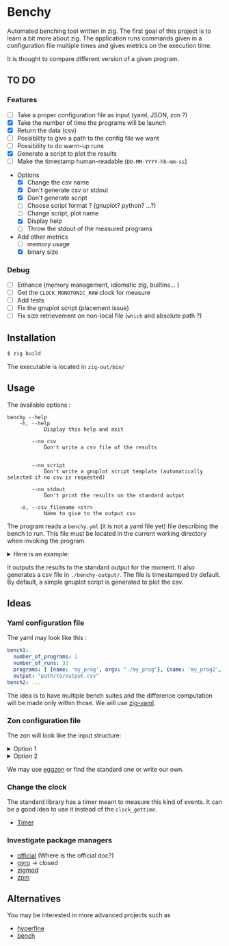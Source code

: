 # Benchy

Automated benching tool written in zig. The first goal of this project is to learn a bit more about zig.
The application runs commands given in a configuration file multiple times and gives metrics on the execution time.

It is thought to compare different version of a given program.

## TO DO

### Features

- [ ] Take a proper configuration file as input (yaml, JSON, zon ?)
- [X] Take the number of time the programs will be launch
- [X] Return the data (csv)
- [ ] Possibility to give a path to the config file we want
- [ ] Possibility to do warm-up runs
- [X] Generate a script to plot the results
- [ ] Make the timestamp human-readable (`DD-MM-YYYY-hh-mm-ss`)
- Options
    - [X] Change the csv name
    - [X] Don't generate csv or stdout
    - [X] Don't generate script
    - [ ] Choose script format ? (gnuplot? python? ...?)
    - [ ] Change script, plot name
    - [X] Display help
    - [ ] Throw the stdout of the measured programs
- Add other metrics
    - [ ] memory usage
    - [X] binary size

### Debug

- [ ] Enhance (memory management, idiomatic zig, builtins... )
- [ ] Get the `CLOCK_MONOTONIC_RAW` clock for measure
- [ ] Add tests
- [ ] Fix the gnuplot script (placement issue)
- [ ] Fix size retrievement on non-local file (`which` and absolute path ?)

## Installation

```bash
$ zig build
```
The executable is located in `zig-out/bin/`

## Usage

The available options :
```
benchy --help
    -h, --help
            Display this help and exit

        --no_csv
            Don't write a csv file of the results

 
        --no_script
            Don't write a gnuplot script template (automatically selected if no csv is requested)       
        
        --no_stdout
            Don't print the results on the standard output

    -o, --csv_filename <str>
            Name to give to the output csv
```

The program reads a `benchy.yml` (it is not a yaml file yet) file describing the bench to run.
This file must be located in the current working directory when invoking the program.

<details>
<summary> Here is an example: </summary>

```
10         <---- number of run for each program
2          <---- number of prorams to run
./my_prog  <---- commands to run
./my_prog2 
```

</details>

It outputs the results to the standard output for the moment.
It also generates a csv file in `./benchy-output/`. The file is timestamped by default.
By default, a simple gnuplot script is generated to plot the csv.

## Ideas

### Yaml configuration file

The yaml may look like this :

```yaml
bench1:
  number_of_programs: 2
  number_of_runs: 32
  programs: [ {name: 'my_prog', argv: "./my_prog"}, {name: 'my_prog2', argv: "./my_prog2"}]
  output: "path/to/output.csv"
bench2: ...
```

The idea is to have multiple bench suites and the difference computation will be made only within those.
We will use [zig-yaml](https://github.com/kubkon/zig-yaml).

### Zon configuration file

The zon will look like the input structure:

<details>
<summary> Option 1 </summary>

```zig
.{
    .name = "name of the bench",
    .nb_run = nombre de runs,
    .names = .{ "name of", "the programs" },
    .argvs = .{ 
        .{"./prog1"}, 
        .{"./prog2", "arg1", "arg2"}
    },
}
```

</details>

<details>
<summary> Option 2 </summary>

```zig
.{
    .name = "name of the bench",
    .nb_run = nombre de runs,
    .tests = .{
        .{
            .name = "name of",
            .argv = .{"./prog1"},
        },
        .{
            .name = "the program",
            .argv = .{ "./prog1", "arg1", "arg2" },
        },
    },
}
```

</details>

We may use [eggzon](https://github.com/ziglibs/eggzon) or find the standard one or write our own.

### Change the clock

The standard library has a timer meant to measure this kind of events.
It can be a good idea to use it instead of the `clock_gettime`.
- [Timer](https://ziglang.org/documentation/master/std/#A;std:time.Timer)

### Investigate package managers

- [official](https://kassane.github.io/2023/05/03/zig-pkg/) (Where is the official doc?)
- [gyro](https://github.com/mattnite/gyro) → closed
- [zigmod](https://github.com/nektro/zigmod)
- [zpm](https://github.com/zigtools/zpm)

## Alternatives

You may be interested in more advanced projects such as
- [hyperfine](https://github.com/sharkdp/hyperfine)
- [bench](https://github.com/Gabriella439/bench)
